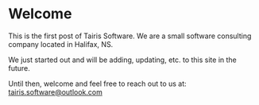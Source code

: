 # Welcome
This is the first post of Tairis Software.
We are a small software consulting company located in Halifax, NS.

We just started out and will be adding, updating, etc. to this site in the future.

Until then, welcome and feel free to reach out to us at: [tairis.software@outlook.com](mailto:tairis.software%40outlook.com)
